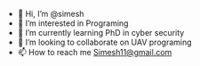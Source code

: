 - 👋 Hi, I’m @simesh 
- 👀 I’m interested in Programing
- 🌱 I’m currently learning PhD in cyber security
- 💞️ I’m looking to collaborate on UAV programing
- 📫 How to reach me Simesh11@gmail.com

<!---
simesh/simesh is a ✨ special ✨ repository because its `README.md` (this file) appears on your GitHub profile.
You can click the Preview link to take a look at your changes.
--->
